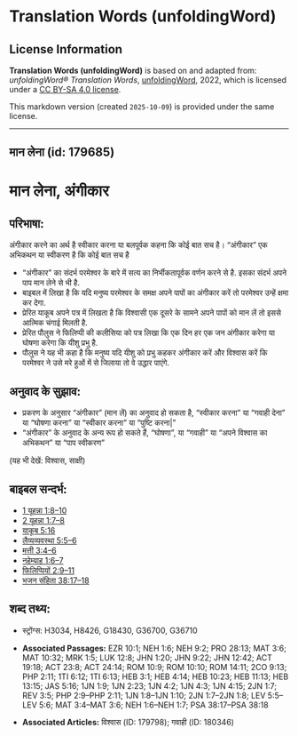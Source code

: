 # Translation Words (unfoldingWord)

## License Information

**Translation Words (unfoldingWord)** is based on and adapted from: _unfoldingWord® Translation Words_, [unfoldingWord](https://unfoldingword.org/utw), 2022, which is licensed under a [CC BY-SA 4.0 license](https://creativecommons.org/licenses/by-sa/4.0/legalcode.en).

This markdown version (created `2025-10-09`) is provided under the same license.



--------------------------------

## मान लेना (id: 179685)

मान लेना, अंगीकार
=================

परिभाषा:
--------

अंगीकार करने का अर्थ है स्वीकार करना या बलपूर्वक कहना कि कोई बात सच है। “अंगीकार” एक अभिकथन या स्वीकरण है कि कोई बात सच है

* “अंगीकार” का संदर्भ परमेश्वर के बारे में सत्य का निर्भीकतापूर्वक वर्णन करने से है. इसका संदर्भ अपने पाप मान लेने से भी है.
* बाइबल में लिखा है कि यदि मनुष्य परमेश्वर के समक्ष अपने पापों का अंगीकार करें तो परमेश्वर उन्हें क्षमा कर देगा.
* प्रेरित याकूब अपने पत्र में लिखता है कि विश्वासी एक दूसरे के सामने अपने पापों को मान लें तो इससे आत्मिक चंगाई मिलती है.
* प्रेरित पौलुस ने फिलिप्पी की कलीसिया को पत्र लिखा कि एक दिन हर एक जन अंगीकार करेगा या घोषणा करेगा कि यीशु प्रभु है.
* पौलुस ने यह भी कहा है कि मनुष्य यदि यीशु को प्रभु कहकर अंगीकार करें और विश्वास करें कि परमेश्वर ने उसे मरे हुओं में से जिलाया तो वे उद्धार पाएंगे.

अनुवाद के सुझाव:
----------------

* प्रकरण के अनुसार “अंगीकार” (मान लें) का अनुवाद हो सकता है, “स्वीकार करना” या “गवाही देना” या “घोषणा करना” या “स्वीकार करना” या “पुष्टि करना\|”
* “अंगीकार” के अनुवाद के अन्य रूप हो सकते हैं, “घोषणा”, या “गवाही” या “अपने विश्वास का अभिकथन” या “पाप स्वीकरण”

(यह भी देखें: विश्वास, साक्षी)

बाइबल सन्दर्भ:
--------------

* [1 यूहन्ना 1:8–10](https://ref.ly/1John0:0)
* [2 यूहन्ना 1:7–8](https://ref.ly/2John0:0)
* [याकूब 5:16](https://ref.ly/Jas5:16)
* [लैव्यव्यवस्था 5:5–6](https://ref.ly/Lev5:5-Lev5:6)
* [मत्ती 3:4–6](https://ref.ly/Matt3:4-Matt3:6)
* [नहेम्याह 1:6–7](https://ref.ly/Neh1:6-Neh1:7)
* [फिलिप्पियों 2:9–11](https://ref.ly/Phil2:9-Phil2:11)
* [भजन संहिता 38:17–18](rc://*/tn/help/psa/038/017)

शब्द तथ्य:
----------

* स्ट्रोंग्स: H3034, H8426, G18430, G36700, G36710

* **Associated Passages:** EZR 10:1; NEH 1:6; NEH 9:2; PRO 28:13; MAT 3:6; MAT 10:32; MRK 1:5; LUK 12:8; JHN 1:20; JHN 9:22; JHN 12:42; ACT 19:18; ACT 23:8; ACT 24:14; ROM 10:9; ROM 10:10; ROM 14:11; 2CO 9:13; PHP 2:11; 1TI 6:12; 1TI 6:13; HEB 3:1; HEB 4:14; HEB 10:23; HEB 11:13; HEB 13:15; JAS 5:16; 1JN 1:9; 1JN 2:23; 1JN 4:2; 1JN 4:3; 1JN 4:15; 2JN 1:7; REV 3:5; PHP 2:9–PHP 2:11; 1JN 1:8–1JN 1:10; 2JN 1:7–2JN 1:8; LEV 5:5–LEV 5:6; MAT 3:4–MAT 3:6; NEH 1:6–NEH 1:7; PSA 38:17–PSA 38:18
* **Associated Articles:** विश्वास (ID: 179798); गवाही (ID: 180346)

